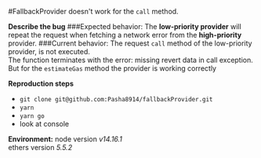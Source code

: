 #FallbackProvider doesn't work for the `call` method.

**Describe the bug**
###Expected behavior:
The **low-priority provider** will repeat the request when fetching a network error from the **high-priority** provider.
###Current behavior:
The request `call` method of the low-priority provider, is not executed.\
The function terminates with the error: missing revert data in call exception.\
But for the `estimateGas` method the provider is working correctly

**Reproduction steps**
- `git clone git@github.com:Pasha8914/fallbackProvider.git`
- `yarn` 
- `yarn go`
- look at console

**Environment:**
node version *v14.16.1* \
ethers version *5.5.2*
